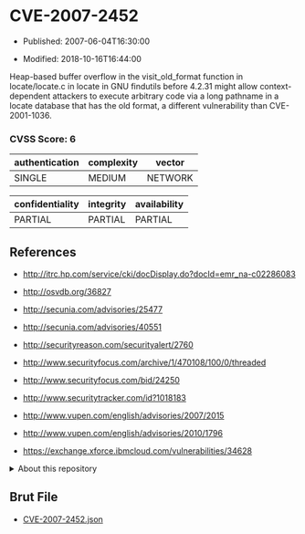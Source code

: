 # CVE-2007-2452

- Published: 2007-06-04T16:30:00

- Modified: 2018-10-16T16:44:00

Heap-based buffer overflow in the visit_old_format function in locate/locate.c in locate in GNU findutils before 4.2.31 might allow context-dependent attackers to execute arbitrary code via a long pathname in a locate database that has the old format, a different vulnerability than CVE-2001-1036.

### CVSS Score: **6**

| authentication | complexity | vector |
| --- | --- | --- |
| SINGLE | MEDIUM | NETWORK |

| confidentiality | integrity | availability |
| --- | --- | --- |
| PARTIAL | PARTIAL | PARTIAL |

## References

* http://itrc.hp.com/service/cki/docDisplay.do?docId=emr_na-c02286083

* http://osvdb.org/36827

* http://secunia.com/advisories/25477

* http://secunia.com/advisories/40551

* http://securityreason.com/securityalert/2760

* http://www.securityfocus.com/archive/1/470108/100/0/threaded

* http://www.securityfocus.com/bid/24250

* http://www.securitytracker.com/id?1018183

* http://www.vupen.com/english/advisories/2007/2015

* http://www.vupen.com/english/advisories/2010/1796

* https://exchange.xforce.ibmcloud.com/vulnerabilities/34628

<details>
<summary>About this repository</summary> 

  This repository is part of the project [Live Hack CVE](https://github.com/Live-Hack-CVE). Main website can be found [www.live-hack.org](https://www.live-hack.org) 
  
  Made by [Sn0wAlice](https://github.com/Sn0wAlice) for the people that care about security and need to have a feed of the latest CVEs. Hope you enjoy it, don't forget to star the repo and follow me on [Twitter](https://twitter.com/Sn0wAlice) and [Github](https://github.com/Sn0wAlice). And that is my [personnal website](https://www.alice-snow.me/)

  - [Home Page](https://github.com/Live-Hack-CVE)
  - [Framework](https://github.com/Live-Hack-CVE/cve-framework)
  - [CVE database](https://github.com/Live-Hack-CVE/full_database)
  - [Changelog](https://github.com/Live-Hack-CVE/Changelog)
</details>

## Brut File

* [CVE-2007-2452.json](https://raw.githubusercontent.com/Live-Hack-CVE/full_database/main/cves/2007/CVE-2007-2452.json)

